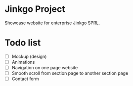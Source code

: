 # Jinkgo Project
Showcase website for enterprise Jinkgo SPRL.

# Todo list
- [ ] Mockup (design)
- [ ] Animations
- [ ] Navigation on one page website
- [ ] Smooth scroll from section page to another section page
- [ ] Contact form